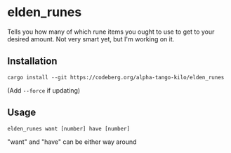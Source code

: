 # elden_runes

Tells you how many of which rune items you ought to use to get to your desired amount.
Not very smart yet, but I'm working on it.

## Installation

```shell
cargo install --git https://codeberg.org/alpha-tango-kilo/elden_runes
```

(Add `--force` if updating)

## Usage

```shell
elden_runes want [number] have [number]
```

"want" and "have" can be either way around

